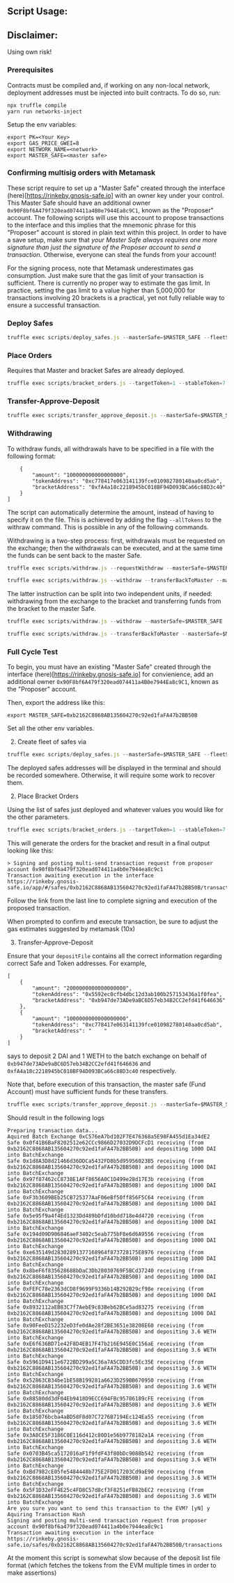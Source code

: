 ## Script Usage:

## Disclaimer:

Using own risk!

### Prerequisites

Contracts must be compiled and, if working on any non-local network, deployment addresses must be injected into built contracts.
To do so, run:

```
npx truffle compile
yarn run networks-inject
```

Setup the env variables:

```
export PK=<Your Key>
export GAS_PRICE_GWEI=8
export NETWORK_NAME=<network>
export MASTER_SAFE=<master safe>

```

### Confirming multisig orders with Metamask

These script require to set up a "Master Safe" created through the interface (here)[https://rinkeby.gnosis-safe.io] with an owner key under your control. This Master Safe should have an additional owner `0x90F8bf6A479f320ead074411a4B0e7944Ea8c9C1`, known as the "Proposer" account. The following scripts will use this account to propose transactions to the interface and this implies that the mnemonic phrase for this "Proposer" account is stored in plain text within this project.
In order to have a save setup, make sure that _your Master Safe always requires one more signature than just the signature of the Proposer account to send a transaction_. Otherwise, everyone can steal the funds from your account!

For the signing process, note that Metamask underestimates gas consumption. Just make sure that the gas limit of your transaction is sufficient. There is currently no proper way to estimate the gas limit. In practice, setting the gas limit to a value higher than 5,000,000 for transactions involving 20 brackets is a practical, yet not fully reliable way to ensure a successful transaction.

### Deploy Safes

```js
truffle exec scripts/deploy_safes.js --masterSafe=$MASTER_SAFE --fleetSize=2 --network $NETWORK_NAME
```

### Place Orders

Requires that Master and bracket Safes are already deployed.

```js
truffle exec scripts/bracket_orders.js --targetToken=1 --stableToken=7 --currentPrice 270 --lowestLimit 240 --highestLimit 300 --masterSafe=$MASTER_SAFE --brackets=0xb947de73ADe9aBC6D57eb34B2CC2efd41f646636,0xfA4a18c2218945bC018BF94D093BCa66c88D3c40 --network=$NETWORK_NAME
```

### Transfer-Approve-Deposit

```js
truffle exec scripts/transfer_approve_deposit.js --masterSafe=$MASTER_SAFE --depositFile="./data/depositList.json" --network=$NETWORK_NAME
```

### Withdrawing

To withdraw funds, all withdrawals have to be specified in a file with the following format:

```
    {
        "amount": "100000000000000000",
        "tokenAddress": "0xc778417e063141139fce010982780140aa0cd5ab",
        "bracketAddress": "0xfA4a18c2218945bC018BF94D093BCa66c88D3c40"
    }
]
```

The script can automatically determine the amount, instead of having to specify it on the file.
This is achieved by adding the flag `--allTokens` to the withraw command. This is possible in any of the following commands.

Withdrawing is a two-step process: first, withdrawals must be requested on the exchange; then the withdrawals can be executed, and at the same time the funds can be sent back to the master Safe.

```js
truffle exec scripts/withdraw.js --requestWithdraw --masterSafe=$MASTER_SAFE --withdrawals="./data/depositList.json" --network=$NETWORK_NAME
```

```js
truffle exec scripts/withdraw.js --withdraw --transferBackToMaster --masterSafe=$MASTER_SAFE --withdrawals="./data/depositList.json" --network=$NETWORK_NAME
```

The latter instruction can be split into two independent units, if needed: withdrawing from the exchange to the bracket and transferring funds from the bracket to the master Safe.

```js
truffle exec scripts/withdraw.js --withdraw --masterSafe=$MASTER_SAFE --withdrawalsFromDepositFile="./data/depositList.json" --network=$NETWORK_NAME
```

```js
truffle exec scripts/withdraw.js --transferBackToMaster --masterSafe=$MASTER_SAFE --withdrawalsFromDepositFile="./data/depositList.json" --network=$NETWORK_NAME
```

### Full Cycle Test

To begin, you must have an existing "Master Safe" created through the interface (here)[https://rinkeby.gnosis-safe.io] for convienience, add an additional owner `0x90F8bf6A479f320ead074411a4B0e7944Ea8c9C1`, known as the "Proposer" account.

Then, export the address like this:

```
export MASTER_SAFE=0xb2162C8868AB135604270c92ed1faFA47b2BB50B
```

Set all the other env variables.

2. Create fleet of safes via

```js
truffle exec scripts/deploy_safes.js --masterSafe=$MASTER_SAFE --fleetSize=20 --network $NETWORK_NAME
```

The deployed safes addresses will be displayed in the terminal and should be recorded somewhere. Otherwise, it will require some work to recover them.

2. Place Bracket Orders

Using the list of safes just deployed and whatever values you would like for the other parameters.

```js
truffle exec scripts/bracket_orders.js --targetToken=1 --stableToken=7 --currentPrice 278 --lowestLimit 250 --highestLimit 330 --masterSafe=$MASTER_SAFE --brackets=0x0f41B6BaF8202512e62CCc9866D27032D9DCFcD1,0x1d8A3D8d21466d36DDCa5432FD8b5d95956023B5,0x97f87462cC8738E1AFf8656A0C1D499e28d17E3b,0xF3b3609BEb25CB725377AaF06eBf50ff856F5C64,0x5e95f9a4f4Ed1323Dd489bDfd10bdd718e4d4720,0x194d09D906846aeF3402c5eab775bF8e6d6A9556,0xe635149d28302891377168964f873728175E8976,0x8beF6f835628688bDaC3Db28030769F5BCd37240,0xFEFC78e2363dCD8f9699F9336b14B292B29cf98e,0x8932112aEB83C7f7AebE9c83Beb62BCe5ad83275,0x90FeeD152232eD3fe0dAe28f2BE3651e38208E60,0xE6f636BD71e42F8D4EB17F47b216E945E0C156aE,0x5961D9411e6722BD299a5C36a7A5CDD3fc5Ec35E,0x52863CB34be1bE58B199281a6623D259BB670950,0x88580dd3dF04Eb9418D9ECC694FBc95786189cFE,0x185076bcba4aBD58F8d07C7276B7194Ec124Ea55,0x3A8CE5F3186C0E116d412c80D1e56b9778182a1A,0x0703B45ca5172016aF1f9fdF43f80bDc9088b542,0xBd7982cE05fe5484448b775E2FD017203Cd9aE90,0x5F1D32eFF4E25c4FD8C57d8cf3F8251eFB82bEC2 --network=$NETWORK_NAME
```

This will generate the orders for the bracket and result in a final output looking like this:

```
> Signing and posting multi-send transaction request from proposer account 0x90f8bf6a479f320ead074411a4b0e7944ea8c9c1
Transaction awaiting execution in the interface https://rinkeby.gnosis-safe.io/app/#/safes/0xb2162C8868AB135604270c92ed1faFA47b2BB50B/transactions
```

Follow the link from the last line to complete signing and execution of the proposed transaction.

When prompted to confirm and execute transaction, be sure to adjust the gas estimates suggested by metamask (10x)

3. Transfer-Approve-Deposit

Ensure that your `depositFile` contains all the correct information regarding correct Safe and Token addresses. For example,

```
[
    {
        "amount": "2000000000000000000",
        "tokenAddress": "0x5592ec0cfb4dbc12d3ab100b257153436a1f0fea",
        "bracketAddress": "0xb947de73ADe9aBC6D57eb34B2CC2efd41f646636"
    },
    {
        "amount": "1000000000000000000",
        "tokenAddress": "0xc778417e063141139fce010982780140aa0cd5ab",
        "bracketAddress": "    "
    }
]
```

says to deposit 2 DAI and 1 WETH to the batch exchange on behalf of `0xb947de73ADe9aBC6D57eb34B2CC2efd41f646636` and `0xfA4a18c2218945bC018BF94D093BCa66c88D3c40` respectively.

Note that, before execution of this transaction, the master safe (Fund Account) must have sufficient funds for these transfers.

```js
truffle exec scripts/transfer_approve_deposit.js --masterSafe=$MASTER_SAFE --depositFile="./data/largeDepositList.json" --network=$NETWORK_NAME
```

Should result in the following logs

```
Preparing transaction data...
Aquired Batch Exchange 0xC576eA7bd102F7E476368a5E98FA455d1Ea34dE2
Safe 0x0f41B6BaF8202512e62CCc9866D27032D9DCFcD1 receiving (from 0xb2162C8868AB135604270c92ed1faFA47b2BB50B) and depositing 1000 DAI into BatchExchange
Safe 0x1d8A3D8d21466d36DDCa5432FD8b5d95956023B5 receiving (from 0xb2162C8868AB135604270c92ed1faFA47b2BB50B) and depositing 1000 DAI into BatchExchange
Safe 0x97f87462cC8738E1AFf8656A0C1D499e28d17E3b receiving (from 0xb2162C8868AB135604270c92ed1faFA47b2BB50B) and depositing 1000 DAI into BatchExchange
Safe 0xF3b3609BEb25CB725377AaF06eBf50ff856F5C64 receiving (from 0xb2162C8868AB135604270c92ed1faFA47b2BB50B) and depositing 1000 DAI into BatchExchange
Safe 0x5e95f9a4f4Ed1323Dd489bDfd10bdd718e4d4720 receiving (from 0xb2162C8868AB135604270c92ed1faFA47b2BB50B) and depositing 1000 DAI into BatchExchange
Safe 0x194d09D906846aeF3402c5eab775bF8e6d6A9556 receiving (from 0xb2162C8868AB135604270c92ed1faFA47b2BB50B) and depositing 1000 DAI into BatchExchange
Safe 0xe635149d28302891377168964f873728175E8976 receiving (from 0xb2162C8868AB135604270c92ed1faFA47b2BB50B) and depositing 1000 DAI into BatchExchange
Safe 0x8beF6f835628688bDaC3Db28030769F5BCd37240 receiving (from 0xb2162C8868AB135604270c92ed1faFA47b2BB50B) and depositing 1000 DAI into BatchExchange
Safe 0xFEFC78e2363dCD8f9699F9336b14B292B29cf98e receiving (from 0xb2162C8868AB135604270c92ed1faFA47b2BB50B) and depositing 1000 DAI into BatchExchange
Safe 0x8932112aEB83C7f7AebE9c83Beb62BCe5ad83275 receiving (from 0xb2162C8868AB135604270c92ed1faFA47b2BB50B) and depositing 1000 DAI into BatchExchange
Safe 0x90FeeD152232eD3fe0dAe28f2BE3651e38208E60 receiving (from 0xb2162C8868AB135604270c92ed1faFA47b2BB50B) and depositing 3.6 WETH into BatchExchange
Safe 0xE6f636BD71e42F8D4EB17F47b216E945E0C156aE receiving (from 0xb2162C8868AB135604270c92ed1faFA47b2BB50B) and depositing 3.6 WETH into BatchExchange
Safe 0x5961D9411e6722BD299a5C36a7A5CDD3fc5Ec35E receiving (from 0xb2162C8868AB135604270c92ed1faFA47b2BB50B) and depositing 3.6 WETH into BatchExchange
Safe 0x52863CB34be1bE58B199281a6623D259BB670950 receiving (from 0xb2162C8868AB135604270c92ed1faFA47b2BB50B) and depositing 3.6 WETH into BatchExchange
Safe 0x88580dd3dF04Eb9418D9ECC694FBc95786189cFE receiving (from 0xb2162C8868AB135604270c92ed1faFA47b2BB50B) and depositing 3.6 WETH into BatchExchange
Safe 0x185076bcba4aBD58F8d07C7276B7194Ec124Ea55 receiving (from 0xb2162C8868AB135604270c92ed1faFA47b2BB50B) and depositing 3.6 WETH into BatchExchange
Safe 0x3A8CE5F3186C0E116d412c80D1e56b9778182a1A receiving (from 0xb2162C8868AB135604270c92ed1faFA47b2BB50B) and depositing 3.6 WETH into BatchExchange
Safe 0x0703B45ca5172016aF1f9fdF43f80bDc9088b542 receiving (from 0xb2162C8868AB135604270c92ed1faFA47b2BB50B) and depositing 3.6 WETH into BatchExchange
Safe 0xBd7982cE05fe5484448b775E2FD017203Cd9aE90 receiving (from 0xb2162C8868AB135604270c92ed1faFA47b2BB50B) and depositing 3.6 WETH into BatchExchange
Safe 0x5F1D32eFF4E25c4FD8C57d8cf3F8251eFB82bEC2 receiving (from 0xb2162C8868AB135604270c92ed1faFA47b2BB50B) and depositing 3.6 WETH into BatchExchange
Are you sure you want to send this transaction to the EVM? [yN] y
Aquiring Transaction Hash
Signing and posting multi-send transaction request from proposer account 0x90f8bf6a479f320ead074411a4b0e7944ea8c9c1
Transaction awaiting execution in the interface https://rinkeby.gnosis-safe.io/safes/0xb2162C8868AB135604270c92ed1faFA47b2BB50B/transactions
```

At the moment this script is somewhat slow because of the deposit list file format (which fetches the tokens from the EVM multiple times in order to make assertions)
